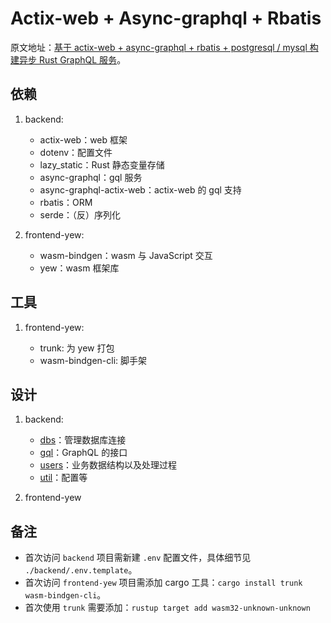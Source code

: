 # Actix-web + Async-graphql + Rbatis

原文地址：[基于 actix-web + async-graphql + rbatis + postgresql / mysql 构建异步 Rust GraphQL 服务](https://blog.budshome.com/budshome/ji-yu-actix-web-+-async-graphql-+-rbatis-+-postgresql---mysql-gou-jian-yi-bu-rust-graphql-fu-wu---qi-bu-ji-crate-xuan-ze)。

## 依赖

1. backend:

   - actix-web：web 框架
   - dotenv：配置文件
   - lazy_static：Rust 静态变量存储
   - async-graphql：gql 服务
   - async-graphql-actix-web：actix-web 的 gql 支持
   - rbatis：ORM
   - serde：（反）序列化

1. frontend-yew:

   - wasm-bindgen：wasm 与 JavaScript 交互
   - yew：wasm 框架库

## 工具

1. frontend-yew:

   - trunk: 为 yew 打包
   - wasm-bindgen-cli: 脚手架

## 设计

1. backend:

   - [dbs](./src/dbs/mod.rs)：管理数据库连接
   - [gql](./src/gql/mod.rs)：GraphQL 的接口
   - [users](./src/users/mod.rs)：业务数据结构以及处理过程
   - [util](./src/util/mod.rs)：配置等

1. frontend-yew

## 备注

- 首次访问 `backend` 项目需新建 `.env` 配置文件，具体细节见 `./backend/.env.template`。
- 首次访问 `frontend-yew` 项目需添加 cargo 工具：`cargo install trunk wasm-bindgen-cli`。
- 首次使用 `trunk` 需要添加：`rustup target add wasm32-unknown-unknown`
